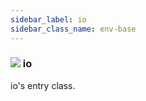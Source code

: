 ```yaml
---
sidebar_label: io
sidebar_class_name: env-base
---
```


### ![](/img/wiki/base.png) io
io's entry class.<br/>

